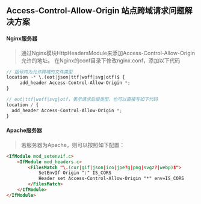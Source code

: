 ## Access-Control-Allow-Origin 站点跨域请求问题解决方案
#### Nginx服务器
> 通过Nginx模块HttpHeadersModule来添加Access-Control-Allow-Origin允许的地址。
在Nginx的conf目录下修改nginx.conf，添加以下代码

```javascript
// 括号内为允许跨域的文件类型
location ~* \.(eot|json|ttf|woff|svg|otf)$ {
     add_header Access-Control-Allow-Origin *;
}

// eot|ttf|woff|svg|otf，表示请求后缀类型，也可以直接写如下代码
location / {  
  add_header Access-Control-Allow-Origin *;  
}  
```
#### Apache服务器
> 若服务器为Apache，则可以按照如下配置：

```html
<IfModule mod_setenvif.c>  
    <IfModule mod_headers.c>  
        <FilesMatch "\.(cur|gif|json|ico|jpe?g|png|svgz?|webp)$">  
            SetEnvIf Origin ":" IS_CORS  
            Header set Access-Control-Allow-Origin "*" env=IS_CORS  
        </FilesMatch>  
    </IfModule>  
</IfModule>  
```
